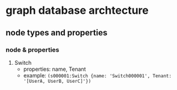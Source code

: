 # graph database archtecture

## node types and properties

### node & properties

1. Switch
    * properties: name, Tenant
    * example: ```(s000001:Switch {name: 'Switch000001', Tenant: '[UserA, UserB, UserC]'})```
